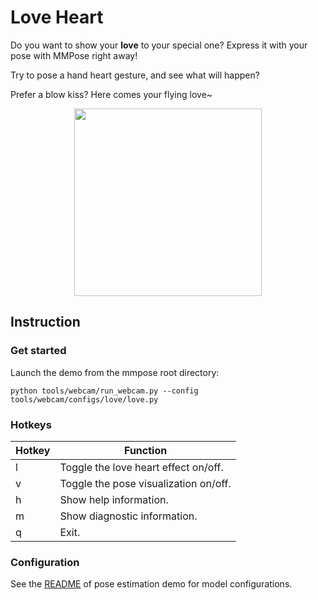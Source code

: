 # Love Heart

Do you want to show your **love** to your special one? Express it with your pose with MMPose right away!

Try to pose a hand heart gesture, and see what will happen?

Prefer a blow kiss? Here comes your flying love~

<div align="center">
    <img src="https://user-images.githubusercontent.com/87690686/153837208-8975eda1-17d5-4ee7-8c83-9b535e5ee9d9.gif" width="300px" alt><br>
</div>

## Instruction

### Get started

Launch the demo from the mmpose root directory:

```shell
python tools/webcam/run_webcam.py --config tools/webcam/configs/love/love.py
```

### Hotkeys

| Hotkey | Function |
| -- | -- |
| l | Toggle the love heart effect on/off. |
| v | Toggle the pose visualization on/off. |
| h | Show help information. |
| m | Show diagnostic information. |
| q | Exit. |

### Configuration

See the [README](/tools/webcam/configs/examples/README.md#configuration) of pose estimation demo for model configurations.
